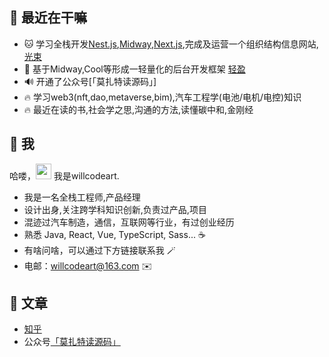 ## 🥳 最近在干嘛

* 🐱 学习全栈开发[Nest.js](https://nestjs.com/),[Midway](http://www.midwayjs.org/),[Next.js](https://www.nextjs.cn/),完成及运营一个组织结构信息网站,[光束](http://www.orgloom.cc/)
* 🍙 基于Midway,Cool等形成一轻量化的后台开发框架 [轻盈](https://github.com/willcodeart/lightness)
* 🔊 开通了公众号[「莫扎特读源码」]
* 🔥 学习web3(nft,dao,metaverse,bim),汽车工程学(电池/电机/电控)知识 
* 🔥 最近在读的书,社会学之思,沟通的方法,读懂碳中和,金刚经


## 🤩 我

哈喽，<img src="https://media.giphy.com/media/hvRJCLFzcasrR4ia7z/giphy.gif" width="25px"> 我是willcodeart.

- 我是一名全栈工程师,产品经理
- 设计出身,关注跨学科知识创新,负责过产品,项目
- 混迹过汽车制造，通信，互联网等行业，有过创业经历
- 熟悉 Java, React, Vue, TypeScript, Sass... ☕️
- 有啥问啥，可以通过下方链接联系我 🪄
- 电邮：willcodeart@163.com ✉️

## 📖 文章
* [知乎](https://www.zhihu.com/column/socoolwangwang)
* 公众号[「莫扎特读源码」](./扫码_搜索联合传播样式-标准色版.png)


